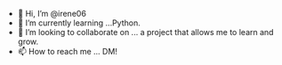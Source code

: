 - 👋 Hi, I’m @irene06
- 🌱 I’m currently learning ...Python.
- 💞️ I’m looking to collaborate on ... a project that allows me to learn and grow.
- 📫 How to reach me ... DM!

<!---
irene06/irene06 is a ✨ special ✨ repository because its `README.md` (this file) appears on your GitHub profile.
You can click the Preview link to take a look at your changes.
--->
